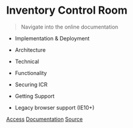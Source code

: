# Inventory Control Room

> Navigate into the online documentation 

- Implementation & Deployment
- Architecture 
- Technical 
- Functionality 
- Securing ICR
- Getting Support

- Legacy browser support (IE10+)

[Access](http://10.200.14.232:9086/icr/)
[Documentation](#main)
[Source](https://github.com/benamrou/controlRoom)
